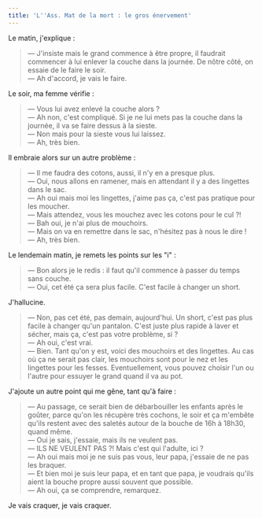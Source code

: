 ```yaml
---
title: 'L''Ass. Mat de la mort : le gros énervement'
---
```


Le matin, j'explique :

> — J'insiste mais le grand commence à être propre, il faudrait commencer à lui enlever la couche dans la journée. De nôtre côté, on essaie de le faire le soir.  
> — Ah d'accord, je vais le faire.

Le soir, ma femme vérifie :

> — Vous lui avez enlevé la couche alors ?  
> — Ah non, c'est compliqué. Si je ne lui mets pas la couche dans la journée, il va se faire dessus à la sieste.  
> — Non mais pour la sieste vous lui laissez.  
> — Ah, très bien.

Il embraie alors sur un autre problème :

> — Il me faudra des cotons, aussi, il n'y en a presque plus.  
> — Oui, nous allons en ramener, mais en attendant il y a des lingettes dans le sac.  
> — Ah oui mais moi les lingettes, j'aime pas ça, c'est pas pratique pour les moucher.  
> — Mais attendez, vous les mouchez avec les cotons pour le cul ?!  
> — Bah oui, je n'ai plus de mouchoirs.  
> — Mais on va en remettre dans le sac, n'hésitez pas à nous le dire !  
> — Ah, très bien.

Le lendemain matin, je remets les points sur les "i" :

> — Bon alors je le redis : il faut qu'il commence à passer du temps sans couche.  
> — Oui, cet été ça sera plus facile. C'est facile à changer un short.

J'hallucine.

> — Non, pas cet été, pas demain, aujourd'hui. Un short, c'est pas plus facile à changer qu'un pantalon. C'est juste plus rapide à laver et sécher, mais ça, c'est pas votre problème, si ?  
> — Ah oui, c'est vrai.  
> — Bien. Tant qu'on y est, voici des mouchoirs et des lingettes. Au cas où ça ne serait pas clair, les mouchoirs sont pour le nez et les lingettes pour les fesses. Eventuellement, vous pouvez choisir l'un ou l'autre pour essuyer le grand quand il va au pot.

J'ajoute un autre point qui me gêne, tant qu'à faire :

> — Au passage, ce serait bien de débarbouiller les enfants après le goûter, parce qu'on les récupère très cochons, le soir et ça m'embête qu'ils restent avec des saletés autour de la bouche de 16h à 18h30, quand même.  
> — Oui je sais, j'essaie, mais ils ne veulent pas.  
> — ILS NE VEULENT PAS ?! Mais c'est qui l'adulte, ici ?  
> — Ah oui mais moi je ne suis pas vous, leur papa, j'essaie de ne pas les braquer.  
> — Et bien moi je suis leur papa, et en tant que papa, je voudrais qu'ils aient la bouche propre aussi souvent que possible.  
> — Ah oui, ça se comprendre, remarquez.

Je vais craquer, je vais craquer.
